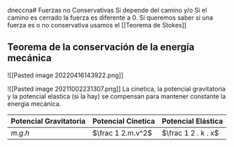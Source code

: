 dneccna# Fuerzas no Conservativas
Si depende del camino
y/o 
Si el camino es cerrado la fuerza es diferente a 0.
Si queremos saber si una fuerza es o no conservativa usamos el [[Teorema de Stokes]]

## Teorema de la conservación de la energía mecánica
![[Pasted image 20220416143922.png]]

![[Pasted image 20211002231307.png]]
La cinetica, la potencial gravitatoria y la potencial elastica (si la hay) se compensan para mantener constante la energia mecánica.

| Potencial Gravitatoria | Potencial Cinetica | Potencial Elástica |
| ---------------------- | -------- | -------- |
| $m.g.h$                       | $\frac 1 2.m.v^2$       |   $\frac 1 2 . k . x$       |
